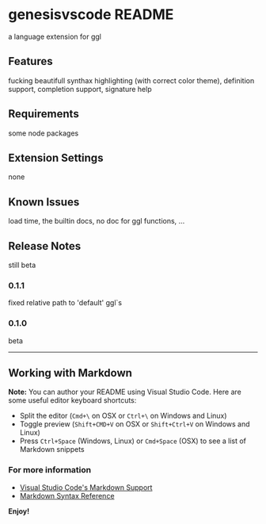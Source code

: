 # genesisvscode README

a language extension for ggl

## Features

fucking beautifull synthax highlighting (with correct color theme),
definition support,
completion support,
signature help

## Requirements

some node packages

## Extension Settings

none

## Known Issues

load time, the builtin docs, no doc for ggl functions, ...

## Release Notes

still beta

### 0.1.1

fixed relative path to 'default' ggl`s

### 0.1.0

beta


-----------------------------------------------------------------------------------------------------------

## Working with Markdown

**Note:** You can author your README using Visual Studio Code.  Here are some useful editor keyboard shortcuts:

* Split the editor (`Cmd+\` on OSX or `Ctrl+\` on Windows and Linux)
* Toggle preview (`Shift+CMD+V` on OSX or `Shift+Ctrl+V` on Windows and Linux)
* Press `Ctrl+Space` (Windows, Linux) or `Cmd+Space` (OSX) to see a list of Markdown snippets

### For more information

* [Visual Studio Code's Markdown Support](http://code.visualstudio.com/docs/languages/markdown)
* [Markdown Syntax Reference](https://help.github.com/articles/markdown-basics/)

**Enjoy!**